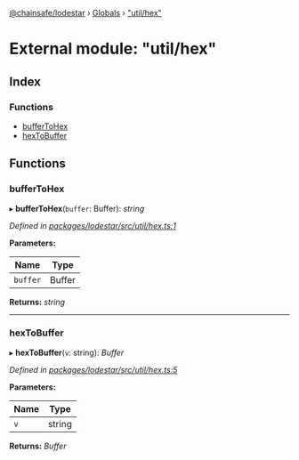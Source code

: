 [@chainsafe/lodestar](../README.md) › [Globals](../globals.md) › ["util/hex"](_util_hex_.md)

# External module: "util/hex"

## Index

### Functions

* [bufferToHex](_util_hex_.md#buffertohex)
* [hexToBuffer](_util_hex_.md#hextobuffer)

## Functions

###  bufferToHex

▸ **bufferToHex**(`buffer`: Buffer): *string*

*Defined in [packages/lodestar/src/util/hex.ts:1](https://github.com/ChainSafe/lodestar/blob/53533586a/packages/lodestar/src/util/hex.ts#L1)*

**Parameters:**

Name | Type |
------ | ------ |
`buffer` | Buffer |

**Returns:** *string*

___

###  hexToBuffer

▸ **hexToBuffer**(`v`: string): *Buffer*

*Defined in [packages/lodestar/src/util/hex.ts:5](https://github.com/ChainSafe/lodestar/blob/53533586a/packages/lodestar/src/util/hex.ts#L5)*

**Parameters:**

Name | Type |
------ | ------ |
`v` | string |

**Returns:** *Buffer*
